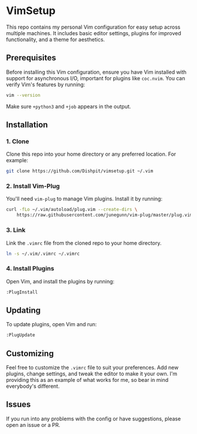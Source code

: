 # VimSetup

This repo contains my personal Vim configuration for easy setup across multiple machines. It includes basic editor settings, plugins for improved functionality, and a theme for aesthetics.

## Prerequisites

Before installing this Vim configuration, ensure you have Vim installed with support for asynchronous I/O, important for plugins like `coc.nvim`. You can verify Vim's features by running:

```bash
vim --version
```

Make sure `+python3` and `+job` appears in the output.

## Installation

### 1. Clone
Clone this repo into your home directory or any preferred location. For example:
```bash
git clone https://github.com/Dishpit/vimsetup.git ~/.vim
```

### 2. Install Vim-Plug
You'll need `vim-plug` to manage Vim plugins. Install it by running:
```bash
curl -fLo ~/.vim/autoload/plug.vim --create-dirs \
    https://raw.githubusercontent.com/junegunn/vim-plug/master/plug.vim
```

### 3. Link
Link the `.vimrc` file from the cloned repo to your home directory.
```bash
ln -s ~/.vim/.vimrc ~/.vimrc
```

### 4. Install Plugins
Open Vim, and install the plugins by running:
```bash
:PlugInstall
```

## Updating
To update plugins, open Vim and run:
```bash
:PlugUpdate
```

## Customizing
Feel free to customize the `.vimrc` file to suit your preferences. Add new plugins, change settings, and tweak the editor to make it your own. I'm providing this as an example of what works for me, so bear in mind everybody's different.

## Issues
If you run into any problems with the config or have suggestions, please open an issue or a PR.
